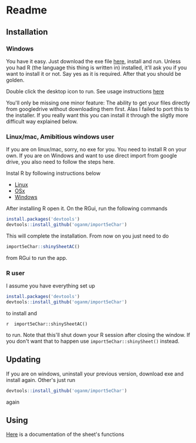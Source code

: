 
Readme
======

Installation
------------

### Windows

You have it easy. Just download the exe file [here](https://github.com/oganm/5eInteractiveSheet/raw/master/sheet/RInno_installer/setup_5eInteractiveSheet.exe), install and run. Unless you had R (the language this thing is written in) installed, it'll ask you if you want to install it or not. Say yes as it is required. After that you should be golden.

Double click the desktop icon to run. See usage instructions [here](https://github.com/oganm/import5eChar/blob/master/interactiveSheetDocumentation.md)

You'll only be missing one minor feature: The ability to get your files directly from googledrive without downloading them first. Alas I failed to port this to the installer. If you really want this you can install it through the sligtly more difficult way explained below.

### Linux/mac, Amibitious windows user

If you are on linux/mac, sorry, no exe for you. You need to install R on your own. If you are on Windows and want to use direct import from google drive, you also need to follow the steps here.

Instal R by following instructions below

-   [Linux](https://cran.r-project.org/bin/linux/)
-   [OSx](https://cran.r-project.org/bin/macosx/)
-   [Windows](https://cran.r-project.org/bin/windows/base/)

After installing R open it. On the RGui, run the following commands

``` r
install.packages('devtools')
devtools::install_github('oganm/import5eChar')
```

This will complete the installation. From now on you just need to do

``` r
import5eChar::shinySheetAC()
```

from RGui to run the app.

### R user

I assume you have everything set up

``` r
install.packages('devtools')
devtools::install_github('oganm/import5eChar')
```

to install and

`r  import5eChar::shinySheetAC()`

to run. Note that this'll shut down your R session after closing the window. If you don't want that to happen use `import5eChar::shinySheet()` instead.

Updating
--------

If you are on windows, uninstall your previous version, download exe and install again. Other's just run

``` r
devtools::install_github('oganm/import5eChar')
```

again

Using
-----

[Here](https://github.com/oganm/import5eChar/blob/master/interactiveSheetDocumentation.md) is a documentation of the sheet's functions
